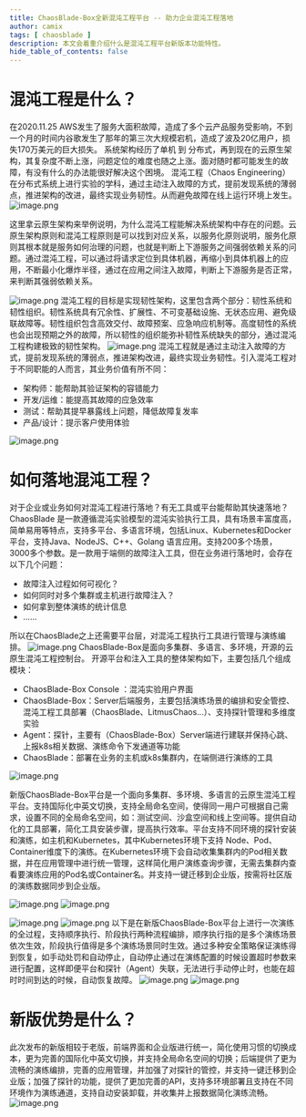 ```yaml
---
title: ChaosBlade-Box全新混沌工程平台 -- 助力企业混沌工程落地
author: camix
tags: [ chaosblade ]
description: 本文会着重介绍什么是混沌工程平台新版本功能特性。
hide_table_of_contents: false
---
```


# 混沌工程是什么？
在2020.11.25 AWS发生了服务大面积故障，造成了多个云产品服务受影响，不到一个月的时间内谷歌发生了那年的第三次大规模宕机，造成了波及20亿用户，损失170万美元的巨大损失。
系统架构经历了单机 到 分布式，再到现在的云原生架构，其复杂度不断上涨，问题定位的难度也随之上涨。面对随时都可能发生的故障，有没有什么的办法能很好解决这个困境。
混沌工程（Chaos Engineering）在分布式系统上进行实验的学科，通过主动注入故障的方式，提前发现系统的薄弱点，推进架构的改进，最终实现业务韧性。从而避免故障在线上运行环境上发生。
![image.png](/img/blog/fault-always.png)
<!--truncate-->
这里拿云原生架构来举例说明，为什么混沌工程能解决系统架构中存在的问题。云原生架构原则和混沌工程原则是可以找到对应关系，以服务化原则说明，服务化原则其根本就是服务如何治理的问题，也就是判断上下游服务之间强弱依赖关系的问题。通过混沌工程，可以通过将请求定位到具体机器，再缩小到具体机器上的应用，不断最小化爆炸半径，通过在应用之间注入故障，判断上下游服务是否正常，来判断其强弱依赖关系。

![image.png](/img/blog/why-chaos-engineering.png)
混沌工程的目标是实现韧性架构，这里包含两个部分：韧性系统和韧性组织。韧性系统具有冗余性、扩展性、不可变基础设施、无状态应用、避免级联故障等。韧性组织包含高效交付、故障预案、应急响应机制等。高度韧性的系统也会出现预期之外的故障，所以韧性的组织能弥补韧性系统缺失的部分，通过混沌工程构建极致的韧性架构。
![image.png](/img/blog/chaos-engineering-target.png)
混沌工程就是通过主动注入故障的方式，提前发现系统的薄弱点，推进架构改进，最终实现业务韧性。引入混沌工程对于不同职能的人而言，其业务价值有所不同：

- 架构师：能帮助其验证架构的容错能力
- 开发/运维：能提高其故障的应急效率
- 测试：帮助其提早暴露线上问题，降低故障复发率
- 产品/设计：提示客户使用体验

![image.png](/img/blog/value-of-chaos-engineering-for-position.png)

# 如何落地混沌工程？
对于企业或业务如何对混沌工程进行落地？有无工具或平台能帮助其快速落地？
ChaosBlade 是一款遵循混沌实验模型的混沌实验执行工具，具有场景丰富度高，简单易用等特点，支持多平台、多语言环境，包括Linux、Kubernetes和Docker平台，支持Java、NodeJS、C++、Golang 语言应用。支持200多个场景，3000多个参数。是一款用于端侧的故障注入工具，但在业务进行落地时，会存在以下几个问题：

- 故障注入过程如何可视化？
- 如何同时对多个集群或主机进行故障注入？
- 如何拿到整体演练的统计信息
- ......

所以在ChaosBlade之上还需要平台层，对混沌工程执行工具进行管理与演练编排。
![image.png](/img/blog/chaosblae-tool.png)
ChaosBlade-Box是面向多集群、多语言、多环境，开源的云原生混沌工程控制台。
开源平台和注入工具的整体架构如下，主要包括几个组成模块：

- ChaosBlade-Box Console ：混沌实验用户界面
- ChaosBlade-Box：Server后端服务，主要包括演练场景的编排和安全管控、混沌工程工具部署（ChaosBlade、LitmusChaos...）、支持探针管理和多维度实验
- Agent：探针，主要有（ChaosBlade-Box）Server端进行建联并保持心跳、上报k8s相关数据、演练命令下发通道等功能
- ChaosBlade：部署在业务的主机或k8s集群内，在端侧进行演练的工具

![image.png](/img/blog/chaosblade-architecture.png)

新版ChaosBlade-Box平台是一个面向多集群、多环境、多语言的云原生混沌工程平台。支持国际化中英文切换，支持全局命名空间，使得同一用户可根据自己需求，设置不同的全局命名空间，如：测试空间、沙盒空间和线上空间等。提供自动化的工具部署，简化工具安装步骤，提高执行效率。平台支持不同环境的探针安装和演练，如主机和Kubernetes，其中Kubernetes环境下支持 Node、Pod、Container维度下的演练。在Kubernetes环境下会自动收集集群内的Pod相关数据，并在应用管理中进行统一管理，这样简化用户演练查询步骤，无需去集群内查看要演练应用的Pod名或Container名。并支持一键迁移到企业版，按需将社区版的演练数据同步到企业版。

![image.png](/img/blog/chaosblade-box-overview.png)
![image.png](/img/blog/chaosblade-box-application-manage.png)

![image.png](/img/blog/chaosblade-box-experiment.png)
![image.png](/img/blog/chaosblade-box-migrate.png)
以下是在新版ChaosBlade-Box平台上进行一次演练的全过程，支持顺序执行、阶段执行两种流程编排，顺序执行指的是多个演练场景依次生效，阶段执行值得是多个演练场景同时生效。通过多种安全策略保证演练得到恢复，如手动处罚和自动停止，自动停止通过在演练配置的时候设置超时参数来进行配置，这样即便平台和探针（Agent）失联，无法进行手动停止时，也能在超时时间到达的时候，自动恢复故障。
![image.png](/img/blog/chaosblade-box-workflow.png)
![image.png](/img/blog/chaosblade-box-result.png)
# 新版优势是什么？
此次发布的新版相较于老版，前端界面和企业版进行统一，简化使用习惯的切换成本，更为完善的国际化中英文切换，并支持全局命名空间的切换；后端提供了更为流畅的演练编排，完善的应用管理，并加强了对探针的管控，并支持一键迁移到企业版；加强了探针的功能，提供了更加完善的API，支持多环境部署且支持在不同环境作为演练通道，支持自动安装卸载，并收集并上报数据简化演练流畅。
![image.png](/img/blog/chaoblade-box-advantage.png)
